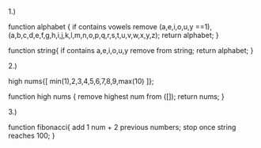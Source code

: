 1.)

function alphabet {
if contains vowels remove (a,e,i,o,u,y ==1), (a,b,c,d,e,f,g,h,i,j,k,l,m,n,o,p,q,r,s,t,u,v,w,x,y,z);
return alphabet;
}

function string{
if contains a,e,i,o,u,y remove from string;
return alphabet;
}


2.)

 high nums{[ min(1),2,3,4,5,6,7,8,9,max(10)
]};

function high nums {
remove highest num from ([]);
return nums;
}


3.)

function fibonacci{
add 1 num + 2 previous numbers;
stop once string reaches 100;
}